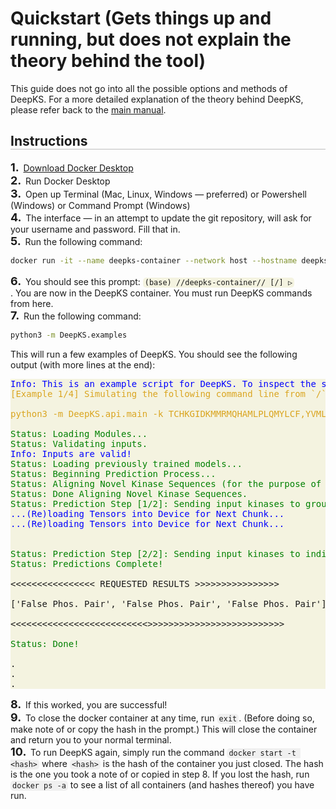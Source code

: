 <style>
    pre.bash-output.bash-output{
        background-color: #ebe9c27f;
    }
    code.inline-bash-output{
        background-color: #ebe9c27f;
    }
    code{
        background-color: rgba(220, 220, 220, 0.4);
        padding: 1px 3px;
        border-radius: 5px;
    }
    pre code{
        background-color: transparent;
        padding: 0;
        border-radius: 0;
    }
    h1{
        border-bottom-width: 2px;
    }
    
    h2{
        border-bottom-width: 1px;
        border-bottom-color: #00000040;
        border-bottom-style: solid;
    }

    h3{
        border-bottom-width: 1px;
        border-bottom-color: #00000040;
        border-bottom-style: dashed;
    }

    ol {
        margin: 0;
        padding: 0;
        list-style-type: none;
    }

    ol > li:before {
        counter-increment: step-counter;
        content: counter(step-counter) ". ";
        margin-right: 3px;
        font-size: 18px;
        font-weight: bold;
        /* padding: 3px 3px; */
    }

    ol:first-of-type {
        counter-reset: step-counter;
    }

</style>

# Quickstart (Gets things up and running, but does not explain the theory behind the tool)
This guide does not go into all the possible options and methods of DeepKS. For a more detailed explanation of the theory behind DeepKS, please refer back to the [main manual](https://ben-drucker.gitlab.io/deepks/).
## Instructions
1. [Download Docker Desktop](https://www.docker.com/products/docker-desktop/)
2. Run Docker Desktop
3. Open up Terminal (Mac, Linux, Windows — preferred) or Powershell (Windows) or Command Prompt (Windows)
4. The interface — in an attempt to update the git repository, will ask for your username and password. Fill that in.
5. Run the following command:
    ```bash
    docker run -it --name deepks-container --network host --hostname deepks-container benndrucker/deepks
    ```
6. You should see this prompt: <code class = "inline-bash-output">(base) //deepks-container// [/] ▷ </code>. You are now in the DeepKS container. You must run DeepKS commands from here.
7. Run the following command:
```bash
python3 -m DeepKS.examples
```
This will run a few examples of DeepKS. You should see the following output (with more lines at the end):
<pre class = "bash-output bash-output">
<span style="color:blue;">Info: This is an example script for DeepKS. To inspect the sample input files, check the 'DeepKS/tests/sample_inputs/' directory.</span>
<span style="color:goldenrod;">[Example 1/4] Simulating the following command line from `/`:</span>

<span style="color:goldenrod;">python3 -m DeepKS.api.main -k TCHKGIDKMMRMQHAMLPLQMYLCF,YVMLYNNGPLWGRNDMMSCKSYVHD,HHMCEFCCAMCPQDGWHLMTAFGHD -s VQQEPGWTCYLFSYV,NHSVNQHWANFTCNR,ALVVNQRDKSYNAQA -p inorder -v
</span>
<span style="color:green;">Status: Loading Modules...</span>
<span style="color:green;">Status: Validating inputs.</span>
<span style="color:blue;">Info: Inputs are valid!</span>
<span style="color:green;">Status: Loading previously trained models...</span>
<span style="color:green;">Status: Beginning Prediction Process...</span>
<span style="color:green;">Status: Aligning Novel Kinase Sequences (for the purpose of the group classifier).</span>
<span style="color:green;">Status: Done Aligning Novel Kinase Sequences.</span>
<span style="color:green;">Status: Prediction Step [1/2]: Sending input kinases to group classifier</span>
<span style="color:blue;">...(Re)loading Tensors into Device for Next Chunk...</span>
<span style="color:blue;">...(Re)loading Tensors into Device for Next Chunk...</span>


<span style="color:green;">Status: Prediction Step [2/2]: Sending input kinases to individual group classifiers, based on step [1/2]</span>
<span style="color:green;">Status: Predictions Complete!</span>

&lt;&lt;&lt;&lt;&lt;&lt;&lt;&lt;&lt;&lt;&lt;&lt;&lt;&lt;&lt;&lt; REQUESTED RESULTS &gt;&gt;&gt;&gt;&gt;&gt;&gt;&gt;&gt;&gt;&gt;&gt;&gt;&gt;&gt;&gt;

['False Phos. Pair', 'False Phos. Pair', 'False Phos. Pair']

&lt;&lt;&lt;&lt;&lt;&lt;&lt;&lt;&lt;&lt;&lt;&lt;&lt;&lt;&lt;&lt;&lt;&lt;&lt;&lt;&lt;&lt;&lt;&lt;&lt;&lt;&gt;&gt;&gt;&gt;&gt;&gt;&gt;&gt;&gt;&gt;&gt;&gt;&gt;&gt;&gt;&gt;&gt;&gt;&gt;&gt;&gt;&gt;&gt;&gt;&gt;&gt;

<span style="color:green;">Status: Done!
</span>
.
.
.
</pre>
1. If this worked, you are successful!
2. To close the docker container at any time, run `exit`. (Before doing so, make note of or copy the hash in the prompt.) This will close the container and return you to your normal terminal.
3. To run DeepKS again, simply run the command `docker start -t <hash>` where `<hash>` is the hash of the container you just closed. The hash is the one you took a note of or copied in step 8. If you lost the hash, run `docker ps -a` to see a list of all containers (and hashes thereof) you have run.